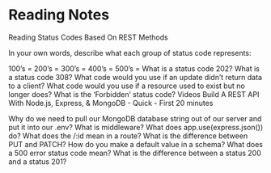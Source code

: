 # Reading Notes
Reading
Status Codes Based On REST Methods

In your own words, describe what each group of status code represents:

100’s =
200’s =
300’s =
400’s =
500’s =
What is a status code 202?
What is a status code 308?
What code would you use if an update didn’t return data to a client?
What code would you use if a resource used to exist but no longer does?
What is the ‘Forbidden’ status code?
Videos
Build A REST API With Node.js, Express, & MongoDB - Quick - First 20 minutes

Why do we need to pull our MongoDB database string out of our server and put it into our .env?
What is middleware?
What does app.use(express.json()) do?
What does the /:id mean in a route?
What is the difference between PUT and PATCH?
How do you make a default value in a schema?
What does a 500 error status code mean?
What is the difference between a status 200 and a status 201?